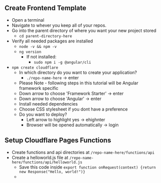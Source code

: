 ## Create Frontend Template
- Open a terminal
- Navigate to whever you keep all of your repos.
- Go into the parent directory of where you want your new project stored
  - `cd parent-directory-here`
- Verify all needed packages are installed
  - `node -v && npm -v`
  - `ng version`
    - If not installed:
      - `sudo npm i -g @angular/cli`
- `npm create cloudflare`
  - In which directory do you want to create your application?
    - `./repo-name-here` -> enter
  - Please Note - following steps in this tutorial will be Angular framework specific
  - Down arrow to choose 'Framework Starter' -> enter
  - Down arrow to choose 'Angular' -> enter
  - Install needed dependencies
  - Choose CSS stylesheet if you dont have a preference
  - Do you want to deploy?
    - Left arrow to highlight yes -> ehighnter
    - Browser will be opened automatically -> login
## Setup Cloudflare Pages Functions
- Create functions and api directories at `/repo-name-here/functions/api`
- Create a helloworld.js file at `/repo-name-here/functions/api/helloworld.js`
  - Save this code inside `export function onRequest(context) {return new Response("Hello, world!")}`
  - 